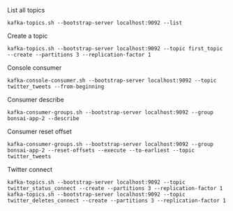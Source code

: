 List all topics
```console
kafka-topics.sh --bootstrap-server localhost:9092 --list
```

Create a topic
```console
kafka-topics.sh --bootstrap-server localhost:9092 --topic first_topic --create --partitions 3 --replication-factor 1
```

Console consumer
```console
kafka-console-consumer.sh --bootstrap-server localhost:9092 --topic twitter_tweets --from-beginning
```

Consumer describe
```console
kafka-consumer-groups.sh --bootstrap-server localhost:9092 --group bonsai-app-2 --describe
```

Consumer reset offset
```console
kafka-consumer-groups.sh --bootstrap-server localhost:9092 --group bonsai-app-2 --reset-offsets --execute --to-earliest --topic twitter_tweets
```


Twitter connect
```console
kafka-topics.sh --bootstrap-server localhost:9092 --topic twitter_status_connect --create --partitions 3 --replication-factor 1
kafka-topics.sh --bootstrap-server localhost:9092 --topic twitter_deletes_connect --create --partitions 3 --replication-factor 1
```